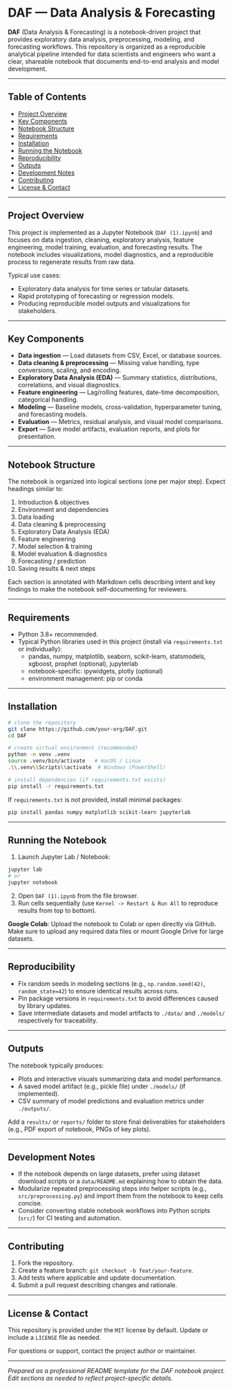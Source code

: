# DAF — Data Analysis & Forecasting

**DAF** (Data Analysis & Forecasting) is a notebook-driven project that provides exploratory data analysis, preprocessing, modeling, and forecasting workflows. This repository is organized as a reproducible analytical pipeline intended for data scientists and engineers who want a clear, shareable notebook that documents end-to-end analysis and model development.

---

## Table of Contents
- [Project Overview](#project-overview)
- [Key Components](#key-components)
- [Notebook Structure](#notebook-structure)
- [Requirements](#requirements)
- [Installation](#installation)
- [Running the Notebook](#running-the-notebook)
- [Reproducibility](#reproducibility)
- [Outputs](#outputs)
- [Development Notes](#development-notes)
- [Contributing](#contributing)
- [License & Contact](#license--contact)

---

## Project Overview

This project is implemented as a Jupyter Notebook (`DAF (1).ipynb`) and focuses on data ingestion, cleaning, exploratory analysis, feature engineering, model training, evaluation, and forecasting results. The notebook includes visualizations, model diagnostics, and a reproducible process to regenerate results from raw data.

Typical use cases:
- Exploratory data analysis for time series or tabular datasets.
- Rapid prototyping of forecasting or regression models.
- Producing reproducible model outputs and visualizations for stakeholders.

---

## Key Components

- **Data ingestion** — Load datasets from CSV, Excel, or database sources.
- **Data cleaning & preprocessing** — Missing value handling, type conversions, scaling, and encoding.
- **Exploratory Data Analysis (EDA)** — Summary statistics, distributions, correlations, and visual diagnostics.
- **Feature engineering** — Lag/rolling features, date-time decomposition, categorical handling.
- **Modeling** — Baseline models, cross-validation, hyperparameter tuning, and forecasting models.
- **Evaluation** — Metrics, residual analysis, and visual model comparisons.
- **Export** — Save model artifacts, evaluation reports, and plots for presentation.

---

## Notebook Structure

The notebook is organized into logical sections (one per major step). Expect headings similar to:

1. Introduction & objectives
2. Environment and dependencies
3. Data loading
4. Data cleaning & preprocessing
5. Exploratory Data Analysis (EDA)
6. Feature engineering
7. Model selection & training
8. Model evaluation & diagnostics
9. Forecasting / prediction
10. Saving results & next steps

Each section is annotated with Markdown cells describing intent and key findings to make the notebook self-documenting for reviewers.

---

## Requirements

- Python 3.8+ recommended.
- Typical Python libraries used in this project (install via `requirements.txt` or individually):
  - pandas, numpy, matplotlib, seaborn, scikit-learn, statsmodels, xgboost, prophet (optional), jupyterlab
  - notebook-specific: ipywidgets, plotly (optional)
  - environment management: pip or conda

---

## Installation

```bash
# clone the repository
git clone https://github.com/your-org/DAF.git
cd DAF

# create virtual environment (recommended)
python -m venv .venv
source .venv/bin/activate   # macOS / Linux
.\\.venv\\Scripts\\activate  # Windows (PowerShell)

# install dependencies (if requirements.txt exists)
pip install -r requirements.txt
```

If `requirements.txt` is not provided, install minimal packages:
```bash
pip install pandas numpy matplotlib scikit-learn jupyterlab
```

---

## Running the Notebook

1. Launch Jupyter Lab / Notebook:
```bash
jupyter lab
# or
jupyter notebook
```
2. Open `DAF (1).ipynb` from the file browser.
3. Run cells sequentially (use `Kernel -> Restart & Run All` to reproduce results from top to bottom).

**Google Colab**: Upload the notebook to Colab or open directly via GitHub. Make sure to upload any required data files or mount Google Drive for large datasets.

---

## Reproducibility

- Fix random seeds in modeling sections (e.g., `np.random.seed(42)`, `random_state=42`) to ensure identical results across runs.
- Pin package versions in `requirements.txt` to avoid differences caused by library updates.
- Save intermediate datasets and model artifacts to `./data/` and `./models/` respectively for traceability.

---

## Outputs

The notebook typically produces:
- Plots and interactive visuals summarizing data and model performance.
- A saved model artifact (e.g., pickle file) under `./models/` (if implemented).
- CSV summary of model predictions and evaluation metrics under `./outputs/`.

Add a `results/` or `reports/` folder to store final deliverables for stakeholders (e.g., PDF export of notebook, PNGs of key plots).

---

## Development Notes

- If the notebook depends on large datasets, prefer using dataset download scripts or a `data/README.md` explaining how to obtain the data.
- Modularize repeated preprocessing steps into helper scripts (e.g., `src/preprocessing.py`) and import them from the notebook to keep cells concise.
- Consider converting stable notebook workflows into Python scripts (`src/`) for CI testing and automation.

---

## Contributing

1. Fork the repository.
2. Create a feature branch: `git checkout -b feat/your-feature`.
3. Add tests where applicable and update documentation.
4. Submit a pull request describing changes and rationale.

---

## License & Contact

This repository is provided under the `MIT` license by default. Update or include a `LICENSE` file as needed.

For questions or support, contact the project author or maintainer.

---

*Prepared as a professional README template for the DAF notebook project. Edit sections as needed to reflect project-specific details.*
